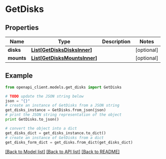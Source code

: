 # GetDisks


## Properties
Name | Type | Description | Notes
------------ | ------------- | ------------- | -------------
**disks** | [**List[GetDisksDisksInner]**](GetDisksDisksInner.md) |  | [optional] 
**mounts** | [**List[GetDisksMountsInner]**](GetDisksMountsInner.md) |  | [optional] 

## Example

```python
from openapi_client.models.get_disks import GetDisks

# TODO update the JSON string below
json = "{}"
# create an instance of GetDisks from a JSON string
get_disks_instance = GetDisks.from_json(json)
# print the JSON string representation of the object
print GetDisks.to_json()

# convert the object into a dict
get_disks_dict = get_disks_instance.to_dict()
# create an instance of GetDisks from a dict
get_disks_form_dict = get_disks.from_dict(get_disks_dict)
```
[[Back to Model list]](../README.md#documentation-for-models) [[Back to API list]](../README.md#documentation-for-api-endpoints) [[Back to README]](../README.md)


